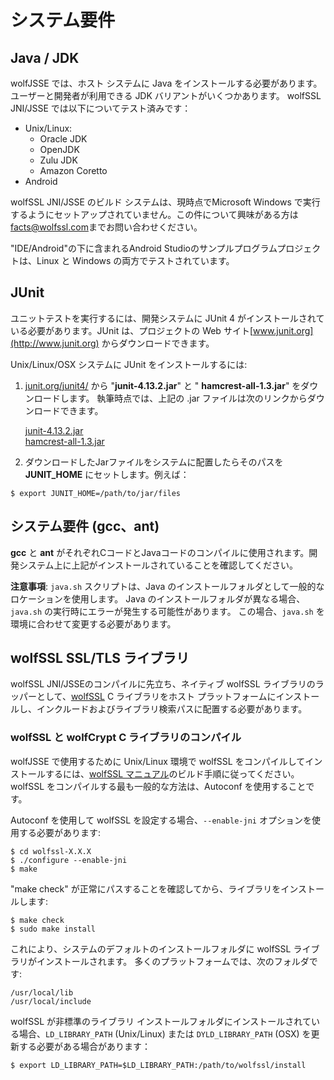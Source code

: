 #  システム要件

##  Java / JDK

wolfJSSE では、ホスト システムに Java をインストールする必要があります。 ユーザーと開発者が利用できる JDK バリアントがいくつかあります。 wolfSSL JNI/JSSE では以下についてテスト済みです：

- Unix/Linux:
    + Oracle JDK
    + OpenJDK
    + Zulu JDK
    + Amazon Coretto
- Android

wolfSSL JNI/JSSE のビルド システムは、現時点でMicrosoft Windows で実行するようにセットアップされていません。この件について興味がある方は[facts@wolfssl.com](mailto:facts@wolfssl.com)までお問い合わせください。

"IDE/Android"の下に含まれるAndroid Studioのサンプルプログラムプロジェクトは、Linux と Windows の両方でテストされています。


##  JUnit

ユニットテストを実行するには、開発システムに JUnit 4 がインストールされている必要があります。JUnit は、プロジェクトの Web サイト[www.junit.org](http://www.junit.org)
からダウンロードできます。

Unix/Linux/OSX システムに JUnit をインストールするには:

1) [junit.org/junit4/]() から "**junit-4.13.2.jar**" と " **hamcrest-all-1.3.jar**" をダウンロードします。 執筆時点では、上記の .jar ファイルは次のリンクからダウンロードできます。

    [junit-4.13.2.jar](https://repo1.maven.org/maven2/junit/junit/4.13.2/junit-4.13.2.jar) <br/>
    [hamcrest-all-1.3.jar](https://repo1.maven.org/maven2/org/hamcrest/hamcrest-all/1.3/hamcrest-all-1.3.jar)



2) ダウンロードしたJarファイルをシステムに配置したらそのパスを **JUNIT_HOME** にセットします。例えば：


```
$ export JUNIT_HOME=/path/to/jar/files
```

##  システム要件 (gcc、ant)

**gcc** と **ant** がそれぞれCコードとJavaコードのコンパイルに使用されます。開発システム上に上記がインストールされていることを確認してください。 


**注意事項**: `java.sh` スクリプトは、Java のインストールフォルダとして一般的なロケーションを使用します。 Java のインストールフォルダが異なる場合、`java.sh` の実行時にエラーが発生する可能性があります。 この場合、`java.sh` を環境に合わせて変更する必要があります。



##  wolfSSL SSL/TLS ライブラリ

wolfSSL JNI/JSSEのコンパイルに先立ち、ネイティブ wolfSSL ライブラリのラッパーとして、[wolfSSL](https://wolfssl.jp/products/wolfssl/) C ライブラリをホスト プラットフォームにインストールし、インクルードおよびライブラリ検索パスに配置する必要があります。


###  wolfSSL と wolfCrypt C ライブラリのコンパイル

wolfJSSE で使用するために Unix/Linux 環境で wolfSSL をコンパイルしてインストールするには、[wolfSSL マニュアル](https://www.wolfssl.com/documentation/manuals/jp/wolfssl/)のビルド手順に従ってください。 wolfSSL をコンパイルする最も一般的な方法は、Autoconf を使用することです。

Autoconf を使用して wolfSSL を設定する場合、`--enable-jni` オプションを使用する必要があります:


```
$ cd wolfssl-X.X.X
$ ./configure --enable-jni
$ make
```
"make check" が正常にパスすることを確認してから、ライブラリをインストールします:


```
$ make check
$ sudo make install
```
これにより、システムのデフォルトのインストールフォルダに wolfSSL ライブラリがインストールされます。 多くのプラットフォームでは、次のフォルダです:


```
/usr/local/lib
/usr/local/include
```
wolfSSL が非標準のライブラリ インストールフォルダにインストールされている場合、`LD_LIBRARY_PATH` (Unix/Linux) または `DYLD_LIBRARY_PATH` (OSX) を更新する必要がある場合があります：


```
$ export LD_LIBRARY_PATH=$LD_LIBRARY_PATH:/path/to/wolfssl/install
```
